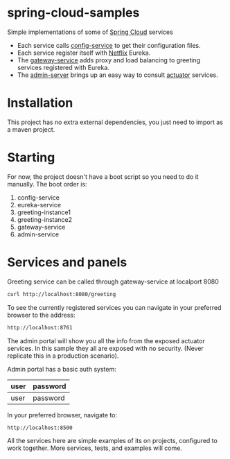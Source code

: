# spring-cloud-samples

Simple implementations of some of [Spring Cloud] services

- Each service calls [config-service] to get their configuration files.
- Each service register itself with [Netflix] Eureka.
- The [gateway-service] adds proxy and load balancing to greeting services registered with Eureka.
- The [admin-server] brings up an easy way to consult [actuator] services.

# Installation
This project has no extra external dependencies, you just need to import as a maven project.
# Starting
For now, the project doesn't have a boot script so you need to do it manually.
The boot order is:
1. config-service
2. eureka-service
3. greeting-instance1
4. greeting-instance2
5. gateway-service
6. admin-service

# Services and panels

Greeting service can be called through gateway-service at localport 8080
```sh
curl http://localhost:8080/greeting
```
To see the currently registered services you can navigate in your preferred browser to the address:
```sh
http://localhost:8761
```
The admin portal will show you all the info from the exposed actuator services. In this sample they all are exposed with no security. (Never replicate this in a production scenario).

Admin portal has a basic auth system:

|   user    |   password   |
| --------- | ------------ |
|   user    |   password   |

In your preferred browser, navigate to:
```sh
http://localhost:8500
```
All the services here are simple examples of its on projects, configured to work together.
More services, tests, and examples will come.

[config-service]: <https://cloud.spring.io/spring-cloud-config/> 
[Netflix]: <https://cloud.spring.io/spring-cloud-netflix/>
[Spring Cloud]: <http://projects.spring.io/spring-cloud/>
[gateway-service]: <https://cloud.spring.io/spring-cloud-gateway/>
[admin-server]: <https://github.com/codecentric/spring-boot-admin>
[actuator]: <https://spring.io/guides/gs/actuator-service/>
